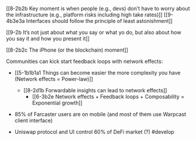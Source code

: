 [[8-2b2b Key moment is when people (e.g., devs) don't have to worry about the infrastructure (e.g., platform risks including high take rates)]]
	[[9-4b3e3a Interfaces should follow the principle of least astonishment]]

[[9-2b It’s not just about what you say or what yo do, but also about how you say it and how you present it]]

[[8-2b2c The iPhone (or the blockchain) moment]]

Communities can kick start feedback loops with network effects:
- [[5-1b1b1a1 Things can become easier the more complexity you have (Network effects = Power-law)]]
	- [[8-2d1b Forwardable insights can lead to network effects]]
		- [[6-3b2e Network effects + Feedback loops + Composability = Exponential growth]]

- 85% of Farcaster users are on mobile (and most of them use Warpcast client interface)
- Uniswap protocol and UI control 60% of DeFi market (?) #develop
